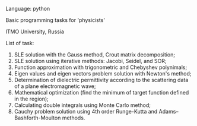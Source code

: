 Language: python

Basic programming tasks for 'physicists'

ITMO University, Russia 

List of task:

1) SLE solution with the Gauss method, Crout matrix decomposition;
2) SLE solution using iterative methods: Jacobi, Seidel, and SOR;
3) Function approximation with trigonometric and Chebyshev polynimals;
4) Eigen values and eigen vectors problem solution with Newton's method;
5) Determination of dielectric permittivity according to the scattering data of a plane electromagnetic wave;
6) Mathematical optimization (find the minimum of target function defined in the region);
7) Calculating double integrals using Monte Carlo method;
8) Cauchy problem solution using 4th order Runge-Kutta and Adams–Bashforth-Moulton methods.
